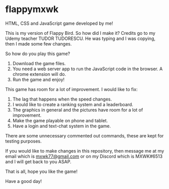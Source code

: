 # flappymxwk
HTML, CSS and JavaScript game developed by me!

This is my version of Flappy Bird. So how did I make it? Credits go to my Udemy teacher TUDOR TUDORESCU. He was typing and I was copying, then I made some few changes.

So how do you play this game? 

1. Download the game files.
2. You need a web server app to run the JavaScript code in the browser. A chrome extension will do.
3. Run the game and enjoy!

This game has room for a lot of improvement. I would like to fix:

1. The lag that happens when the speed changes.
2. I would like to create a ranking system and a leaderboard.
3. The graphics in general and the pictures have room for a lot of improvement.
4. Make the game playable on phone and tablet.
5. Have a login and text-chat system in the game.

There are some unnecessary commented out commands, these are kept for testing purposes.

If you would like to make changes in this repository, then message me at my email which is mxwk77@gmail.com or on my Discord which is MXWK#6513 and I will get back to you ASAP.

That is all, hope you like the game!

Have a good day!
